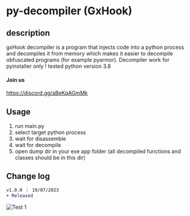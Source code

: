 # py-decompiler (GxHook)
## description
gxHook decompiler is a program that injects code into a python process and decompiles it from memory which makes it easier to decompile obfuscated programs (for example pyarmor).
Decompiler work for pyinstaller only !
tested python version 3.8
#### Join us
https://discord.gg/aBeKqAGmMk

## Usage
1. run main.py
2. select target python process
3. wait for disassemble
4. wait for decompile
5. open dump dir in your exe app folder (all decompiled functions and classes should be in this dir)

## Change log
```diff
v1.0.0 ⋮ 19/07/2023
+ Released
```


![Test 1](https://github.com/OxynDev/py-decompiler/blob/729501b74702d6cb3bb795e4bb120d208d1ecc84/temp/1.png)

